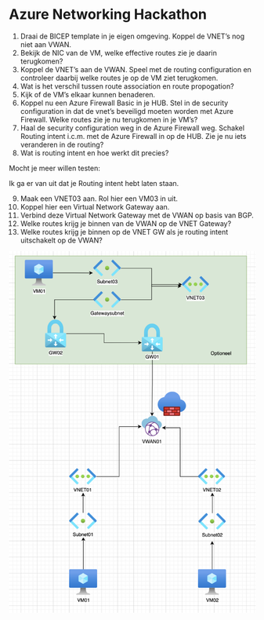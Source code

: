 # Azure Networking Hackathon

1. Draai de BICEP template in je eigen omgeving. Koppel de VNET’s nog niet aan VWAN.
2. Bekijk de NIC van de VM, welke effective routes zie je daarin terugkomen?
3. Koppel de VNET’s aan de VWAN. Speel met de routing configuration en controleer daarbij welke routes je op de VM ziet terugkomen. 
4. Wat is het verschil tussen route association en route propogation?
5. Kijk of de VM’s elkaar kunnen benaderen.
6. Koppel nu een Azure Firewall Basic in je HUB. Stel in de security configuration in dat de vnet’s beveiligd moeten worden met Azure Firewall. Welke routes zie je nu terugkomen in je VM’s?
7. Haal de security configuration weg in de Azure Firewall weg. Schakel Routing intent i.c.m. met de Azure Firewall in op de HUB. Zie je nu iets veranderen in de routing?
8. Wat is routing intent en hoe werkt dit precies?

Mocht je meer willen testen:

Ik ga er van uit dat je Routing intent hebt laten staan.

9. Maak een VNET03 aan. Rol hier een VM03 in uit.
10. Koppel hier een Virtual Network Gateway aan.
11. Verbind deze Virtual Network Gateway met de VWAN op basis van BGP.
12. Welke routes krijg je binnen van de VWAN op de VNET Gateway?
13. Welke routes krijg je binnen op de VNET GW als je routing intent uitschakelt op de VWAN?

![image](/Overview.png)